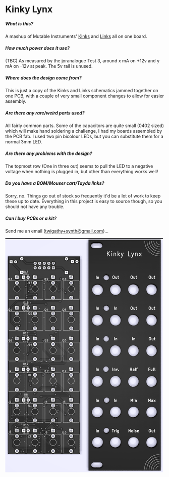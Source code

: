 # Kinky Lynx

##### What is this?

A mashup of Mutable Instruments' [Kinks](https://mutable-instruments.net/modules/kinks/) and [Links](https://mutable-instruments.net/modules/links/) all on one board.

##### How much power does it use?

(TBC) As measured by the joranalogue Test 3, around x mA on +12v and y mA on -12v at peak. The 5v rail is unused.

##### Where does the design come from?

This is just a copy of the Kinks and Links schematics jammed together on one PCB, with a couple of very small component changes to allow for easier assembly.

##### Are there any rare/weird parts used?

All fairly common parts. Some of the capacitors are quite small (0402 sized) which will make hand soldering a challenge, I had my boards assembled by the PCB fab. I used two pin bicolour LEDs, but you can substitute them for a normal 3mm LED.

##### Are there any problems with the design?

The topmost row (One in three out) seems to pull the LED to a negative voltage when nothing is plugged in, but other than everything works well!

##### Do you have a BOM/Mouser cart/Tayda links?

Sorry, no. Things go out of stock so frequently it'd be a lot of work to keep these up to date. Everything in this project is easy to source though, so you should not have any trouble.

##### Can I buy PCBs or a kit?

Send me an email (twigathy+synth@gmail.com)...

![kinky-lynx](images/kinky-lynx.png)

